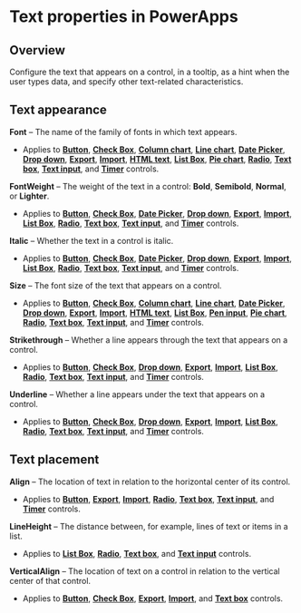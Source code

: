 <properties
    pageTitle="Text properties | Microsoft PowerApps"
    description="Reference material for properties such as Text, Tooltip, and HintText"
    services=""
    suite="powerapps"
    documentationCenter="na"
    authors="aftowen"
    manager="erikre"
    editor=""
    tags=""/>

<tags
   ms.service="powerapps"
   ms.devlang="na"
   ms.topic="article"
   ms.tgt_pltfrm="na"
   ms.workload="na"
   ms.date="03/17/2016"
   ms.author="anneta"/>

# Text properties in PowerApps #

## Overview ##
Configure the text that appears on a control, in a tooltip, as a hint when the user types data, and specify other text-related characteristics.

## Text appearance ##

**Font** – The name of the family of fonts in which text appears.

- Applies to [**Button**](controls\control-button.md), [**Check Box**](controls\control-check-box.md), [**Column chart**](controls\control-column-line-chart.md), [**Line chart**](controls\control-column-line-chart.md), [**Date Picker**](controls\control-date-picker.md), [**Drop down**](controls\control-drop-down.md), [**Export**](controls\control-export-import.md), [**Import**](controls\control-export-import.md), [**HTML text**](controls\control-html-text.md), [**List Box**](controls\control-list-box.md), [**Pie chart**](controls\control-pie-chart.md), [**Radio**](controls\control-radio.md), [**Text box**](controls\control-text-box.md), [**Text input**](controls\control-text-input.md), and [**Timer**](controls\control-timer.md) controls.

**FontWeight** – The weight of the text in a control: **Bold**, **Semibold**, **Normal**, or **Lighter**.

- Applies to [**Button**](controls\control-button.md), [**Check Box**](controls\control-check-box.md), [**Date Picker**](controls\control-date-picker.md), [**Drop down**](controls\control-drop-down.md), [**Export**](controls\control-export-import.md), [**Import**](controls\control-export-import.md), [**List Box**](controls\control-list-box.md), [**Radio**](controls\control-radio.md), [**Text box**](controls\control-text-box.md), [**Text input**](controls\control-text-input.md), and [**Timer**](controls\control-timer.md) controls.

**Italic** – Whether the text in a control is italic.

- Applies to [**Button**](controls\control-button.md), [**Check Box**](controls\control-check-box.md), [**Date Picker**](controls\control-date-picker.md), [**Drop down**](controls\control-drop-down.md), [**Export**](controls\control-export-import.md), [**Import**](controls\control-export-import.md), [**List Box**](controls\control-list-box.md), [**Radio**](controls\control-radio.md), [**Text box**](controls\control-text-box.md), [**Text input**](controls\control-text-input.md), and [**Timer**](controls\control-timer.md) controls.

**Size** – The font size of the text that appears on a control.

- Applies to [**Button**](controls\control-button.md), [**Check Box**](controls\control-check-box.md), [**Column chart**](controls\control-column-line-chart.md), [**Line chart**](controls\control-column-line-chart.md), [**Date Picker**](controls\control-date-picker.md), [**Drop down**](controls\control-drop-down.md), [**Export**](controls\control-export-import.md), [**Import**](controls\control-export-import.md), [**HTML text**](controls\control-html-text.md), [**List Box**](controls\control-list-box.md), [**Pen input**](controls\control-pen-input.md), [**Pie chart**](controls\control-pie-chart.md), [**Radio**](controls\control-radio.md), [**Text box**](controls\control-text-box.md), [**Text input**](controls\control-text-input.md), and [**Timer**](controls\control-timer.md) controls.

**Strikethrough** – Whether a line appears through the text that appears on a control.

- Applies to [**Button**](controls\control-button.md), [**Check Box**](controls\control-check-box.md), [**Drop down**](controls\control-drop-down.md), [**Export**](controls\control-export-import.md), [**Import**](controls\control-export-import.md), [**List Box**](controls\control-list-box.md), [**Radio**](controls\control-radio.md), [**Text box**](controls\control-text-box.md), [**Text input**](controls\control-text-input.md), and [**Timer**](controls\control-timer.md) controls.

**Underline** – Whether a line appears under the text that appears on a control.

- Applies to [**Button**](controls\control-button.md), [**Check Box**](controls\control-check-box.md), [**Drop down**](controls\control-drop-down.md), [**Export**](controls\control-export-import.md), [**Import**](controls\control-export-import.md), [**List Box**](controls\control-list-box.md), [**Radio**](controls\control-radio.md), [**Text box**](controls\control-text-box.md), [**Text input**](controls\control-text-input.md), and [**Timer**](controls\control-timer.md) controls.

## Text placement ##

**Align** – The location of text in relation to the horizontal center of its control.

- Applies to [**Button**](controls\control-button.md), [**Export**](controls\control-export-import.md), [**Import**](controls\control-export-import.md), [**Radio**](controls\control-radio.md), [**Text box**](controls\control-text-box.md), [**Text input**](controls\control-text-input.md), and [**Timer**](controls\control-timer.md) controls.

**LineHeight** – The distance between, for example, lines of text or items in a list.

- Applies to [**List Box**](controls\control-list-box.md), [**Radio**](controls\control-radio.md), [**Text box**](controls\control-text-box.md), and [**Text input**](controls\control-text-input.md) controls.

**VerticalAlign** – The location of text on a control in relation to the vertical center of that control.

- Applies to [**Button**](controls\control-button.md), [**Check Box**](controls\control-check-box.md), [**Export**](controls\control-export-import.md), [**Import**](controls\control-export-import.md), and [**Text box**](controls\control-text-box.md) controls.

